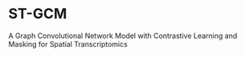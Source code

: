 # ST-GCM
A Graph Convolutional Network Model with Contrastive Learning and Masking for Spatial Transcriptomics
